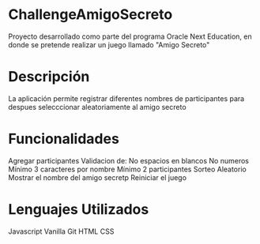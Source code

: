 # ChallengeAmigoSecreto
Proyecto desarrollado como parte del programa Oracle Next Education, en donde se pretende realizar un juego llamado "Amigo Secreto"

# Descripción
La aplicación permite registrar diferentes nombres de participantes para despues selecccionar aleatoriamente al amigo secreto

# Funcionalidades
Agregar participantes
Validacion de:
  No espacios en blancos
  No numeros
  Mínimo 3 caracteres por nombre
  Mínimo 2 participantes
Sorteo Aleatorio
Mostrar el nombre del amigo secretp
Reiniciar el juego

# Lenguajes Utilizados
Javascript Vanilla
Git
HTML
CSS

